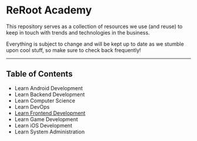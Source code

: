 # ReRoot Academy

This repository serves as a collection of resources we use (and reuse) to keep in touch with trends and technologies in the business.

Everything is subject to change and will be kept up to date as we stumble upon cool stuff, so make sure to check back frequently!

---

## Table of Contents

* Learn Android Development
* Learn Backend Development
* Learn Computer Science
* Learn DevOps
* [Learn Frontend Development](./learn-frontend-development.md)
* Learn Game Development
* Learn iOS Development
* Learn System Administration
